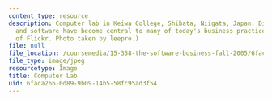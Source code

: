 ```yaml
---
content_type: resource
description: Computer lab in Keiwa College, Shibata, Niigata, Japan. Digital technology
  and software have become central to many of today's business practices. (Image courtesy
  of Flickr. Photo taken by leepro.)
file: null
file_location: /coursemedia/15-358-the-software-business-fall-2005/6faca2660d899b0914b558fc95ad3f54_15-358f05.jpg
file_type: image/jpeg
resourcetype: Image
title: Computer Lab
uid: 6faca266-0d89-9b09-14b5-58fc95ad3f54
---
```


